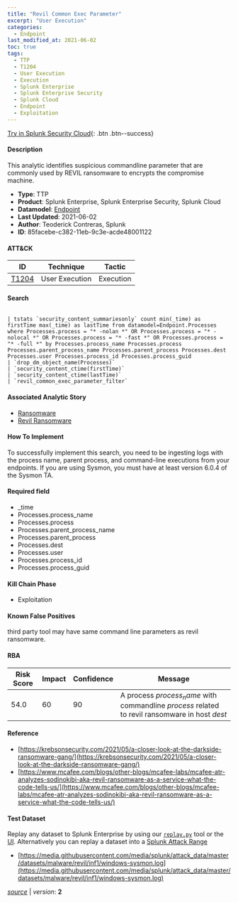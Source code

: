 ```yaml
---
title: "Revil Common Exec Parameter"
excerpt: "User Execution"
categories:
  - Endpoint
last_modified_at: 2021-06-02
toc: true
tags:
  - TTP
  - T1204
  - User Execution
  - Execution
  - Splunk Enterprise
  - Splunk Enterprise Security
  - Splunk Cloud
  - Endpoint
  - Exploitation
---
```




[Try in Splunk Security Cloud](https://www.splunk.com/en_us/cyber-security.html){: .btn .btn--success}

#### Description

This analytic identifies suspicious commandline parameter that are commonly used by REVIL ransomware to encrypts the compromise machine.

- **Type**: TTP
- **Product**: Splunk Enterprise, Splunk Enterprise Security, Splunk Cloud
- **Datamodel**: [Endpoint](https://docs.splunk.com/Documentation/CIM/latest/User/Endpoint)
- **Last Updated**: 2021-06-02
- **Author**: Teoderick Contreras, Splunk
- **ID**: 85facebe-c382-11eb-9c3e-acde48001122


#### ATT&CK

| ID          | Technique   | Tactic       |
| ----------- | ----------- |--------------|
| [T1204](https://attack.mitre.org/techniques/T1204/) | User Execution | Execution |


#### Search

```

| tstats `security_content_summariesonly` count min(_time) as firstTime max(_time) as lastTime from datamodel=Endpoint.Processes where Processes.process = "* -nolan *" OR Processes.process = "* -nolocal *" OR Processes.process = "* -fast *" OR Processes.process = "* -full *" by Processes.process_name Processes.process Processes.parent_process_name Processes.parent_process Processes.dest Processes.user Processes.process_id Processes.process_guid 
| `drop_dm_object_name(Processes)` 
| `security_content_ctime(firstTime)` 
| `security_content_ctime(lastTime)` 
| `revil_common_exec_parameter_filter`
```

#### Associated Analytic Story
* [Ransomware](/stories/ransomware)
* [Revil Ransomware](/stories/revil_ransomware)


#### How To Implement
To successfully implement this search, you need to be ingesting logs with the process name, parent process, and command-line executions from your endpoints. If you are using Sysmon, you must have at least version 6.0.4 of the Sysmon TA.

#### Required field
* _time
* Processes.process_name
* Processes.process
* Processes.parent_process_name
* Processes.parent_process
* Processes.dest
* Processes.user
* Processes.process_id
* Processes.process_guid


#### Kill Chain Phase
* Exploitation


#### Known False Positives
third party tool may have same command line parameters as revil ransomware.



#### RBA

| Risk Score  | Impact      | Confidence   | Message      |
| ----------- | ----------- |--------------|--------------|
| 54.0 | 60 | 90 | A process $process_name$ with commandline $process$ related to revil ransomware in host $dest$ |



#### Reference

* [https://krebsonsecurity.com/2021/05/a-closer-look-at-the-darkside-ransomware-gang/](https://krebsonsecurity.com/2021/05/a-closer-look-at-the-darkside-ransomware-gang/)
* [https://www.mcafee.com/blogs/other-blogs/mcafee-labs/mcafee-atr-analyzes-sodinokibi-aka-revil-ransomware-as-a-service-what-the-code-tells-us/](https://www.mcafee.com/blogs/other-blogs/mcafee-labs/mcafee-atr-analyzes-sodinokibi-aka-revil-ransomware-as-a-service-what-the-code-tells-us/)



#### Test Dataset
Replay any dataset to Splunk Enterprise by using our [`replay.py`](https://github.com/splunk/attack_data#using-replaypy) tool or the [UI](https://github.com/splunk/attack_data#using-ui).
Alternatively you can replay a dataset into a [Splunk Attack Range](https://github.com/splunk/attack_range#replay-dumps-into-attack-range-splunk-server)

* [https://media.githubusercontent.com/media/splunk/attack_data/master/datasets/malware/revil/inf1/windows-sysmon.log](https://media.githubusercontent.com/media/splunk/attack_data/master/datasets/malware/revil/inf1/windows-sysmon.log)



[*source*](https://github.com/splunk/security_content/tree/develop/detections/endpoint/revil_common_exec_parameter.yml) \| *version*: **2**